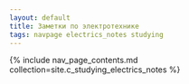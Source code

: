 ```yaml
---
layout: default
title: Заметки по электротехнике
tags: navpage electrics_notes studying
---
```


{% include nav_page_contents.md collection=site.c_studying_electrics_notes %}
